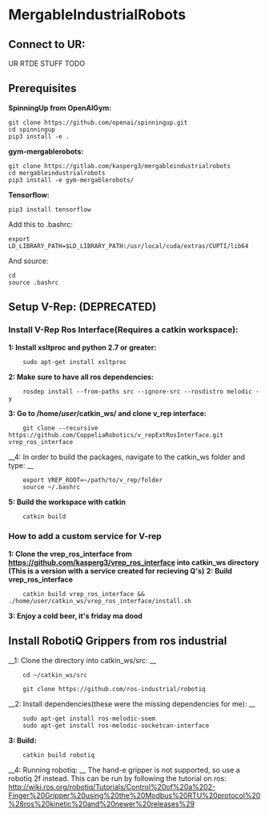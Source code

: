 # MergableIndustrialRobots

## Connect to UR: 

UR RTDE STUFF TODO

## Prerequisites

__SpinningUp from OpenAIGym:__
```
git clone https://github.com/openai/spinningup.git
cd spinningup
pip3 install -e .
```

__gym-mergablerobots:__

```
git clone https://gitlab.com/kasperg3/mergableindustrialrobots
cd mergableindustrialrobots
pip3 install -e gym-mergablerobots/
```

__Tensorflow:__
```
pip3 install tensorflow
```

Add this to .bashrc:
```
export LD_LIBRARY_PATH=$LD_LIBRARY_PATH:/usr/local/cuda/extras/CUPTI/lib64
```

And source: 
```
cd 
source .bashrc
```






## Setup V-Rep: (DEPRECATED)


### Install V-Rep Ros Interface(Requires a catkin workspace):

__1: Install xsltproc and python 2.7 or greater:__
```
    sudo apt-get install xsltproc
```

__2: Make sure to have all ros dependencies:__
```
    rosdep install --from-paths src --ignore-src --rosdistro melodic -y
```

__3: Go to /home/_user_/catkin_ws/ and clone v_rep interface:__
```
    git clone --recursive https://github.com/CoppeliaRobotics/v_repExtRosInterface.git vrep_ros_interface
```

__4: In order to build the packages, navigate to the catkin_ws folder and type: __
```
    export VREP_ROOT=~/path/to/v_rep/folder
    source ~/.bashrc
```

__5: Build the workspace with catkin__
```
    catkin build
```


### How to add a custom service for V-rep

__1: Clone the vrep_ros_interface from https://github.com/kasperg3/vrep_ros_interface into catkin_ws directory (This is a version with a service created for recieving Q's)__
__2: Build vrep_ros_interface__
```
    catkin build vrep_ros_interface && ./home/user/catkin_ws/vrep_ros_interface/install.sh
```
__3: Enjoy a cold beer, it's friday ma dood__

## Install RobotiQ Grippers from ros industrial

__1: Clone the directory into catkin_ws/src: __
```
    cd ~/catkin_ws/src
```
```
    git clone https://github.com/ros-industrial/robotiq
```

__2: Install dependencies(these were the missing dependencies for me): __
```
    sudo apt-get install ros-melodic-soem
    sudo apt-get install ros-melodic-socketcan-interface
```
__3: Build:__

```
    catkin build robotiq
```

__4: Running robotiq: __
The hand-e gripper is not supported, so use a robotiq 2f instead. This can be run by following the tutorial on ros:
http://wiki.ros.org/robotiq/Tutorials/Control%20of%20a%202-Finger%20Gripper%20using%20the%20Modbus%20RTU%20protocol%20%28ros%20kinetic%20and%20newer%20releases%29

